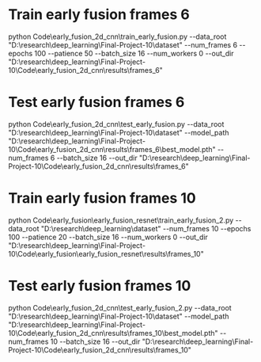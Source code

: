 
# Train early fusion frames 6
python Code\early_fusion_2d_cnn\train_early_fusion.py --data_root "D:\research\deep_learning\Final-Project-10\dataset" --num_frames 6 --epochs 100 --patience 50 --batch_size 16 --num_workers 0 --out_dir "D:\research\deep_learning\Final-Project-10\Code\early_fusion_2d_cnn\results\frames_6"

# Test early fusion frames 6
python Code\early_fusion_2d_cnn\test_early_fusion.py  --data_root "D:\research\deep_learning\Final-Project-10\dataset" --model_path "D:\research\deep_learning\Final-Project-10\Code\early_fusion_2d_cnn\results\frames_6\best_model.pth" --num_frames 6 --batch_size 16 --out_dir "D:\research\deep_learning\Final-Project-10\Code\early_fusion_2d_cnn\results\frames_6"

# Train early fusion frames 10
python Code\early_fusion\early_fusion_resnet\train_early_fusion_2.py --data_root "D:\research\deep_learning\dataset" --num_frames 10 --epochs 100 --patience 20 --batch_size 16 --num_workers 0 --out_dir "D:\research\deep_learning\Final-Project-10\Code\early_fusion\early_fusion_resnet\results\frames_10"

# Test early fusion frames 10
python Code\early_fusion_2d_cnn\test_early_fusion_2.py  --data_root "D:\research\deep_learning\Final-Project-10\dataset" --model_path "D:\research\deep_learning\Final-Project-10\Code\early_fusion_2d_cnn\results\frames_10\best_model.pth" --num_frames 10 --batch_size 16 --out_dir "D:\research\deep_learning\Final-Project-10\Code\early_fusion_2d_cnn\results\frames_10"